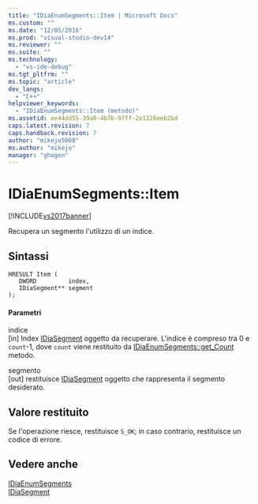 ```yaml
---
title: "IDiaEnumSegments::Item | Microsoft Docs"
ms.custom: ""
ms.date: "12/05/2016"
ms.prod: "visual-studio-dev14"
ms.reviewer: ""
ms.suite: ""
ms.technology: 
  - "vs-ide-debug"
ms.tgt_pltfrm: ""
ms.topic: "article"
dev_langs: 
  - "C++"
helpviewer_keywords: 
  - "IDiaEnumSegments::Item (metodo)"
ms.assetid: ee44dd55-39a0-4b7b-97ff-2e1226eeb2bd
caps.latest.revision: 7
caps.handback.revision: 7
author: "mikejo5000"
ms.author: "mikejo"
manager: "ghogen"
---
```

# IDiaEnumSegments::Item
[!INCLUDE[vs2017banner](../../code-quality/includes/vs2017banner.md)]

Recupera un segmento l'utilizzo di un indice.  
  
## Sintassi  
  
```cpp#  
HRESULT Item (   
   DWORD         index,  
   IDiaSegment** segment  
);  
```  
  
#### Parametri  
 indice  
 \[in\]  Index [IDiaSegment](../../debugger/debug-interface-access/idiasegment.md) oggetto da recuperare.  L'indice è compreso tra 0 e `count`\-1, dove  `count` viene restituito da  [IDiaEnumSegments::get\_Count](../../debugger/debug-interface-access/idiaenumsegments-get-count.md) metodo.  
  
 segmento  
 \[out\]  restituisce [IDiaSegment](../../debugger/debug-interface-access/idiasegment.md) oggetto che rappresenta il segmento desiderato.  
  
## Valore restituito  
 Se l'operazione riesce, restituisce `S_OK`; in caso contrario, restituisce un codice di errore.  
  
## Vedere anche  
 [IDiaEnumSegments](../../debugger/debug-interface-access/idiaenumsegments.md)   
 [IDiaSegment](../../debugger/debug-interface-access/idiasegment.md)